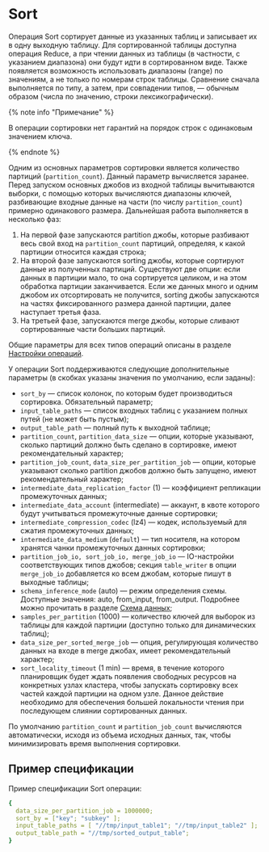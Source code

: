 # Sort

Операция Sort сортирует данные из указанных таблиц и записывает их в одну выходную таблицу. Для сортированной таблицы доступна операция Reduce, а при чтении данных из таблицы (в частности, с указанием диапазона) они будут идти в сортированном виде. Также появляется возможность использовать диапазоны (range) по значениям, а не только по номерам строк таблицы. Сравнение сначала выполняется по типу, а затем, при совпадении типов, — обычным образом (числа по значению, строки лексикографически). 

{% note info "Примечание" %}

В операции сортировки нет гарантий на порядок строк с одинаковым значением ключа.

{% endnote %}

Одним из основных параметров сортировки является количество партиций (`partition_count`). Данный параметр вычисляется заранее. Перед запуском основных джобов из входной таблицы вычитываются выборки, с помощью которых вычисляются диапазоны ключей, разбивающие входные данные на части (по числу `partition_count`) примерно одинакового размера. Дальнейшая работа выполняется в несколько фаз:

1. На первой фазе запускаются partition джобы, которые разбивают весь свой вход на `partition_count` партиций, определяя, к какой партиции относится каждая строка;
2. На второй фазе запускаются sorting джобы, которые сортируют данные из полученных партиций. Существуют две опции: если данных в партиции мало, то она сортируется целиком, и на этом обработка партиции заканчивается. Если же данных много и одним джобом их отсортировать не получится, sorting джобы запускаются на частях фиксированного размера данной партиции, далее наступает третья фаза.
3. На третьей фазе, запускаются merge джобы, которые сливают сортированные части больших партиций.

Общие параметры для всех типов операций описаны в разделе [Настройки операций](../../../../user-guide/data-processing/operations/operations-options.md).

У операции Sort поддерживаются следующие дополнительные параметры (в скобках указаны значения по умолчанию, если заданы):

* `sort_by` — список колонок, по которым будет производиться сортировка. Обязательный параметр;
* `input_table_paths` — список входных таблиц с указанием полных путей (не может быть пустым);
* `output_table_path` — полный путь к выходной таблице;
* `partition_count`, `partition_data_size` — опции, которые указывают, сколько партиций должно быть сделано в сортировке, имеют рекомендательный характер;
* `partition_job_count`, `data_size_per_partition_job` — опции, которые указывают сколько partition джобов должно быть запущено, имеют рекомендательный характер;
* `intermediate_data_replication_factor` (1) — коэффициент репликации промежуточных данных;
* `intermediate_data_account` (intermediate) — аккаунт, в квоте которого будут учитываться промежуточные данные сортировки;
* `intermediate_compression_codec` (lz4) — кодек, используемый для сжатия промежуточных данных;
* `intermediate_data_medium` (`default`) — тип носителя, на котором хранятся чанки промежуточных данных сортировки;
* `partition_job_io, sort_job_io, merge_job_io` — IO-настройки соответствующих типов джобов; секция `table_writer` в опции `merge_job_io` добавляется ко всем джобам, которые пишут в выходные таблицы; 
* `schema_inference_mode` (auto) — режим определения схемы. Доступные значения: auto, from_input, from_output. Подробнее можно прочитать в разделе [Cхема данных](../../../../user-guide/storage/static-schema.md#schema_inference);
* `samples_per_partition` (1000) — количество ключей для выборок из таблицы для каждой партиции (доступно только для динамических таблиц);
* `data_size_per_sorted_merge_job` — опция, регулирующая количество данных на входе в merge джобах, имеет рекомендательный характер;
* `sort_locality_timeout` (1 min) — время, в течение которого планировщик будет ждать появления свободных ресурсов на конкретных узлах кластера, чтобы запускать сортировку всех частей каждой партиции на одном узле. Данное действие необходимо для обеспечения большей локальности чтения при последующем слиянии сортированных данных.

По умолчанию `partition_count` и `partition_job_count` вычисляются автоматически, исходя из объема исходных данных, так, чтобы минимизировать время выполнения сортировки.

## Пример спецификации

Пример спецификации Sort операции:

```yaml
{
  data_size_per_partition_job = 1000000;
  sort_by = ["key"; "subkey" ];
  input_table_paths = [ "//tmp/input_table1"; "//tmp/input_table2" ];
  output_table_path = "//tmp/sorted_output_table";
}
```
